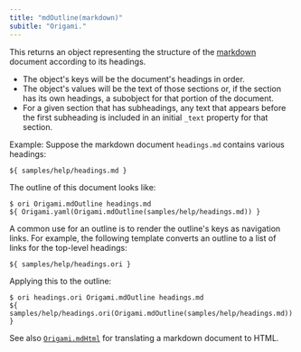 ```yaml
---
title: "mdOutline(markdown)"
subitle: "Origami."
---
```


This returns an object representing the structure of the [markdown](https://github.github.com/gfm/) document according to its headings.

- The object's keys will be the document's headings in order.
- The object's values will be the text of those sections or, if the section has its own headings, a subobject for that portion of the document.
- For a given section that has subheadings, any text that appears before the first subheading is included in an initial `_text` property for that section.

Example: Suppose the markdown document `headings.md` contains various headings:

```md
${ samples/help/headings.md }
```

The outline of this document looks like:

```console
$ ori Origami.mdOutline headings.md
${ Origami.yaml(Origami.mdOutline(samples/help/headings.md)) }
```

A common use for an outline is to render the outline's keys as navigation links. For example, the following template converts an outline to a list of links for the top-level headings:

```ori
${ samples/help/headings.ori }
```

Applying this to the outline:

```console
$ ori headings.ori Origami.mdOutline headings.md
${ samples/help/headings.ori(Origami.mdOutline(samples/help/headings.md)) }
```

See also [`Origami.mdHtml`](mdHtml.html) for translating a markdown document to HTML.
